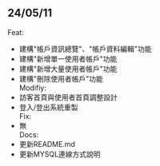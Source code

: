 24/05/11  
----------------------------------
Feat:
- 建構"帳戶資訊總覽"、"帳戶資料編輯"功能
- 建構"新增單一使用者帳戶"功能  
- 建構"新增大量使用者帳戶"功能
- 建構"刪除使用者帳戶"功能  
Modifiy:
- 訪客首頁與使用者首頁調整設計
- 登入/登出系統重製  
Fix:  
- 無  
Docs:  
- 更新README.md  
- 更新MYSQL連線方式說明
